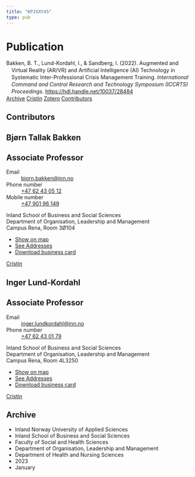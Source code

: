 ```yaml
---
title: "KPJXXY45"
type: pub
---
```

<h1>Publication</h1>
<article id="csl-bib-container-KPJXXY45" class="csl-bib-container">
  <div class="csl-bib-body" style="line-height: 1.35; padding-left: 1em; text-indent:-1em;">
  <div class="csl-entry">Bakken, B. T., Lund-Kordahl, I., &amp; Sandberg, I. (2022). Augmented and Virtual Reality (AR/VR) and Artificial Intelligence (AI) Technology in Systematic Inter-Professional Crisis Management Training. <i>International Command and Control Research and Technology Symposium (ICCRTS) Proceedings</i>. <a href="https://hdl.handle.net/10037/28484">https://hdl.handle.net/10037/28484</a></div>
</div>
  <div class="csl-bib-buttons">
    <a href="#taxonomy-article-KPJXXY45" class="csl-bib-button">Archive</a>
    <a href alt="Cristin URL" class="csl-bib-button">Cristin</a>
    <a href alt="Zotero URL" class="csl-bib-button">Zotero</a>
    <a href="#contributors-article-KPJXXY45" class="csl-bib-button">Contributors</a>
  </div>
  <div id="csl-bib-meta-container-KPJXXY45"></div>
</article>
<div id="csl-bib-meta-KPJXXY45" class="csl-bib-meta">
  <article id="contributors-article-KPJXXY45" class="contributors-article">
    <h1>Contributors</h1>
    <div class="personas">
<div class="vrtx-hinn-person-card">
<div class="photo">
<i class="lar la-user-circle missing-person"></i>
</div>
<div class="info">
<hgroup><h1>Bjørn Tallak Bakken</h1>
<h2>Associate Professor</h2>
</hgroup><dl>
<dt>Email</dt>
<dd>
<a href="mailto:bjorn.bakken@inn.no">bjorn.bakken@inn.no</a>
</dd>
<dt>Phone number</dt>
<dd><a href="tel:+4762430512">
+47 62 43 05 12
</a></dd>
<dt>Mobile number</dt>
<dd><a href="tel:+4790196149">
+47 901 96 149
</a></dd>
</dl>
<p>
Inland School of Business and Social Sciences<br>
Department of Organisation, Leadership and Management<br>
Campus Rena,
Room 3Ø104
</p>
<ul class="vrtx-hinn-links">
<li><a href="https://www.google.com/maps?q=61.13620,11.37454">Show on map</a></li>
<li><a href="https://www.inn.no/english/find-an-employee/bjorn-bakken.html#vrtx-hinn-addresses">See Addresses</a></li>
<li><a href="https://www.inn.no/english/find-an-employee/bjorn-bakken.html?vrtx=vcf">Download business card</a></li>
</ul>
</div>
</div>
<a href="https://app.cristin.no/persons/show.jsf?id=449169" alt="Cristin URL" class="personas-cristin">Cristin</a>
</div> <div class="personas">
<div class="vrtx-hinn-person-card">
<div class="photo">
<i class="lar la-user-circle missing-person"></i>
</div>
<div class="info">
<hgroup><h1>Inger Lund-Kordahl</h1>
<h2>Associate Professor</h2>
</hgroup><dl>
<dt>Email</dt>
<dd>
<a href="mailto:inger.lundkordahl@inn.no">inger.lundkordahl@inn.no</a>
</dd>
<dt>Phone number</dt>
<dd><a href="tel:+4762430179">
+47 62 43 01 79
</a></dd>
</dl>
<p>
Inland School of Business and Social Sciences<br>
Department of Organisation, Leadership and Management<br>
Campus Rena,
Room 4L3250
</p>
<ul class="vrtx-hinn-links">
<li><a href="https://www.google.com/maps?q=60.88177,11.53669">Show on map</a></li>
<li><a href="https://www.inn.no/english/find-an-employee/inger-lundkordahl.html#vrtx-hinn-addresses">See Addresses</a></li>
<li><a href="https://www.inn.no/english/find-an-employee/inger-lundkordahl.html?vrtx=vcf">Download business card</a></li>
</ul>
</div>
</div>
<a href="https://app.cristin.no/persons/show.jsf?id=4366" alt="Cristin URL" class="personas-cristin">Cristin</a>
</div>
  </article>
  <article id="taxonomy-article-KPJXXY45" class="taxonomy-article">
    <h1>Archive</h1>
    <ul>
      <li>Inland Norway University of Applied Sciences</li>
      <li>Inland School of Business and Social Sciences</li>
      <li>Faculty of Social and Health Sciences</li>
      <li>Department of Organisation, Leadership and Management</li>
      <li>Department of Health and Nursing Sciences</li>
      <li>2023</li>
      <li>January</li>
    </ul>
  </article>
</div>
